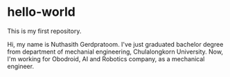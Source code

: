 # hello-world
This is my first repository.

Hi, my name is Nuthasith Gerdpratoom. I've just graduated bachelor degree from department of mechanial engineering, Chulalongkorn University.
Now, I'm working for Obodroid, AI and Robotics company, as a mechanical engineer.
